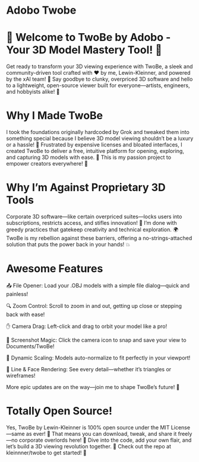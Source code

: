 # Adobo Twobe

# 🎉 Welcome to TwoBe by Adobo - Your 3D Model Mastery Tool! 🎉

Get ready to transform your 3D viewing experience with TwoBe, a sleek and community-driven tool crafted with ❤️ by me, Lewin-Kleinner, and powered by the xAI team! 🚀 Say goodbye to clunky, overpriced 3D software and hello to a lightweight, open-source viewer built for everyone—artists, engineers, and hobbyists alike! 🌟

# Why I Made TwoBe

I took the foundations originally hardcoded by Grok and tweaked them into something special because I believe 3D model viewing shouldn’t be a luxury or a hassle! 🔧 Frustrated by expensive licenses and bloated interfaces, I created TwoBe to deliver a free, intuitive platform for opening, exploring, and capturing 3D models with ease. 📐 This is my passion project to empower creators everywhere! 🙌

# Why I’m Against Proprietary 3D Tools

Corporate 3D software—like certain overpriced suites—locks users into subscriptions, restricts access, and stifles innovation! 🔐 I’m done with greedy practices that gatekeep creativity and technical exploration. 🌍 TwoBe is my rebellion against these barriers, offering a no-strings-attached solution that puts the power back in your hands! 💥

# Awesome Features

📤 File Opener: Load your .OBJ models with a simple file dialog—quick and painless!

🔍 Zoom Control: Scroll to zoom in and out, getting up close or stepping back with ease!

✋ Camera Drag: Left-click and drag to orbit your model like a pro!

📸 Screenshot Magic: Click the camera icon to snap and save your view to Documents/TwoBe!

📏 Dynamic Scaling: Models auto-normalize to fit perfectly in your viewport!

🌈 Line & Face Rendering: See every detail—whether it’s triangles or wireframes!

More epic updates are on the way—join me to shape TwoBe’s future! 🌱

# Totally Open Source!

Yes, TwoBe by Lewin-Kleinner is 100% open source under the MIT License—same as ever! 📜 That means you can download, tweak, and share it freely—no corporate overlords here! 🤝 Dive into the code, add your own flair, and let’s build a 3D viewing revolution together. 🌈 Check out the repo at kleinnner/twobe to get started! 🚀
